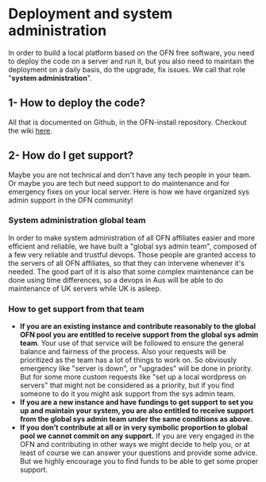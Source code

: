 # Deployment and system administration

In order to build a local platform based on the OFN free software, you need to deploy the code on a server and run it, but you also need to maintain the deployment on a daily basis, do the upgrade, fix issues. We call that role "**system administration**".

## 1- How to deploy the code?

All that is documented on Github, in the OFN-install repository. Checkout the wiki [here](https://github.com/openfoodfoundation/ofn-install/wiki).

## 2- How do I get support?

Maybe you are not technical and don't have any tech people in your team. Or maybe you are tech but need support to do maintenance and for emergency fixes on your local server. Here is how we have organized sys admin support in the OFN community!

### System administration global team

In order to make system administration of all OFN affiliates easier and more efficient and reliable, we have built a "global sys admin team", composed of a few very reliable and trustful devops. Those people are granted access to the servers of all OFN affiliates, so that they can intervene whenever it's needed. The good part of it is also that some complex maintenance can be done using time differences, so a devops in Aus will be able to do maintenance of UK servers while UK is asleep.

### How to get support from that team

* **If you are an existing instance and contribute reasonably to the global OFN pool you are entitled to receive support from the global sys admin team**. Your use of that service will be followed to ensure the general balance and fairness of the process. Also your requests will be prioritized as the team has a lot of things to work on. So obviously emergency like "server is down", or "upgrades" will be done in priority. But for some more custom requests like "set up a local wordpress on servers" that might not be considered as a priority, but if you find someone to do it you might ask support from the sys admin team.
* **If you are a new instance and have fundings to get support to set you up and maintain your system, you are also entitled to receive support from the global sys admin team under the same conditions as above.**
* **If you don’t contribute at all or in very symbolic proportion to global pool we cannot commit on any support.** If you are very engaged in the OFN and contributing in other ways we might decide to help you, or at least of course we can answer your questions and provide some advice. But we highly encourage you to find funds to be able to get some proper support.
